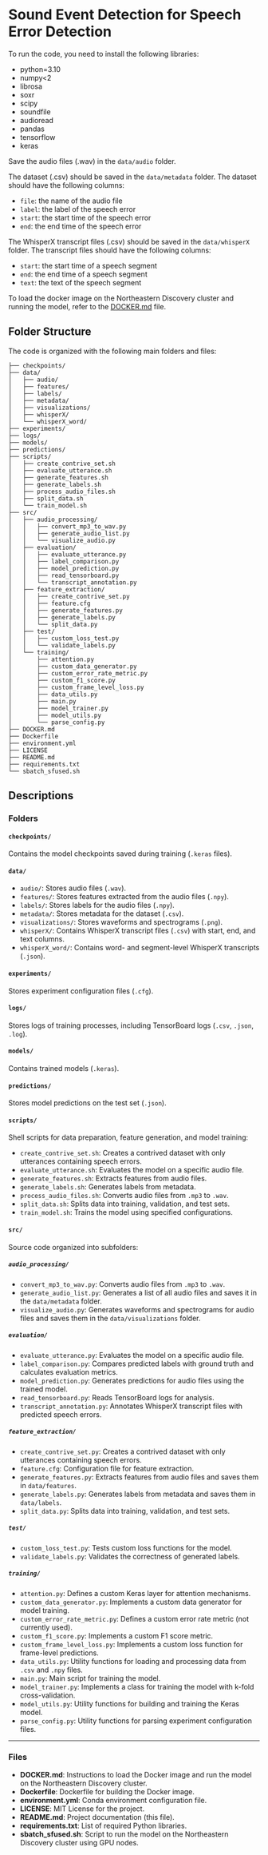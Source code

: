 # Sound Event Detection for Speech Error Detection

To run the code, you need to install the following libraries:

- python=3.10
- numpy<2
- librosa
- soxr
- scipy
- soundfile
- audioread
- pandas
- tensorflow
- keras

Save the audio files (.wav) in the `data/audio` folder.

The dataset (.csv) should be saved in the `data/metadata` folder. The dataset should have the following columns:

- `file`: the name of the audio file
- `label`: the label of the speech error
- `start`: the start time of the speech error
- `end`: the end time of the speech error

The WhisperX transcript files (.csv) should be saved in the `data/whisperX` folder. The transcript files should have the following columns:

- `start`: the start time of a speech segment
- `end`: the end time of a speech segment
- `text`: the text of the speech segment

To load the docker image on the Northeastern Discovery cluster and running the model, refer to the [DOCKER.md](DOCKER.md) file.

## Folder Structure

The code is organized with the following main folders and files:

```
├── checkpoints/
├── data/
│   ├── audio/
│   ├── features/
│   ├── labels/
│   ├── metadata/
│   ├── visualizations/
│   ├── whisperX/
│   └── whisperX_word/
├── experiments/
├── logs/
├── models/
├── predictions/
├── scripts/
│   ├── create_contrive_set.sh
│   ├── evaluate_utterance.sh
│   ├── generate_features.sh
│   ├── generate_labels.sh
│   ├── process_audio_files.sh
│   ├── split_data.sh
│   └── train_model.sh
├── src/
│   ├── audio_processing/
│   │   ├── convert_mp3_to_wav.py
│   │   ├── generate_audio_list.py
│   │   └── visualize_audio.py
│   ├── evaluation/
│   │   ├── evaluate_utterance.py
│   │   ├── label_comparison.py
│   │   ├── model_prediction.py
│   │   ├── read_tensorboard.py
│   │   └── transcript_annotation.py
│   ├── feature_extraction/
│   │   ├── create_contrive_set.py
│   │   ├── feature.cfg
│   │   ├── generate_features.py
│   │   ├── generate_labels.py
│   │   └── split_data.py
│   ├── test/
│   │   ├── custom_loss_test.py
│   │   └── validate_labels.py
│   └── training/
│       ├── attention.py
│       ├── custom_data_generator.py
│       ├── custom_error_rate_metric.py
│       ├── custom_f1_score.py
│       ├── custom_frame_level_loss.py
│       ├── data_utils.py
│       ├── main.py
│       ├── model_trainer.py
│       ├── model_utils.py
│       └── parse_config.py
├── DOCKER.md
├── Dockerfile
├── environment.yml
├── LICENSE
├── README.md
├── requirements.txt
└── sbatch_sfused.sh
```

## Descriptions

### **Folders**

#### `checkpoints/`

Contains the model checkpoints saved during training (`.keras` files).

#### `data/`

- `audio/`: Stores audio files (`.wav`).
- `features/`: Stores features extracted from the audio files (`.npy`).
- `labels/`: Stores labels for the audio files (`.npy`).
- `metadata/`: Stores metadata for the dataset (`.csv`).
- `visualizations/`: Stores waveforms and spectrograms (`.png`).
- `whisperX/`: Contains WhisperX transcript files (`.csv`) with start, end, and text columns.
- `whisperX_word/`: Contains word- and segment-level WhisperX transcripts (`.json`).

#### `experiments/`

Stores experiment configuration files (`.cfg`).

#### `logs/`

Stores logs of training processes, including TensorBoard logs (`.csv`, `.json`, `.log`).

#### `models/`

Contains trained models (`.keras`).

#### `predictions/`

Stores model predictions on the test set (`.json`).

#### `scripts/`

Shell scripts for data preparation, feature generation, and model training:

- `create_contrive_set.sh`: Creates a contrived dataset with only utterances containing speech errors.
- `evaluate_utterance.sh`: Evaluates the model on a specific audio file.
- `generate_features.sh`: Extracts features from audio files.
- `generate_labels.sh`: Generates labels from metadata.
- `process_audio_files.sh`: Converts audio files from `.mp3` to `.wav`.
- `split_data.sh`: Splits data into training, validation, and test sets.
- `train_model.sh`: Trains the model using specified configurations.

#### `src/`

Source code organized into subfolders:

##### `audio_processing/`

- `convert_mp3_to_wav.py`: Converts audio files from `.mp3` to `.wav`.
- `generate_audio_list.py`: Generates a list of all audio files and saves it in the `data/metadata` folder.
- `visualize_audio.py`: Generates waveforms and spectrograms for audio files and saves them in the `data/visualizations` folder.

##### `evaluation/`

- `evaluate_utterance.py`: Evaluates the model on a specific audio file.
- `label_comparison.py`: Compares predicted labels with ground truth and calculates evaluation metrics.
- `model_prediction.py`: Generates predictions for audio files using the trained model.
- `read_tensorboard.py`: Reads TensorBoard logs for analysis.
- `transcript_annotation.py`: Annotates WhisperX transcript files with predicted speech errors.

##### `feature_extraction/`

- `create_contrive_set.py`: Creates a contrived dataset with only utterances containing speech errors.
- `feature.cfg`: Configuration file for feature extraction.
- `generate_features.py`: Extracts features from audio files and saves them in `data/features`.
- `generate_labels.py`: Generates labels from metadata and saves them in `data/labels`.
- `split_data.py`: Splits data into training, validation, and test sets.

##### `test/`

- `custom_loss_test.py`: Tests custom loss functions for the model.
- `validate_labels.py`: Validates the correctness of generated labels.

##### `training/`

- `attention.py`: Defines a custom Keras layer for attention mechanisms.
- `custom_data_generator.py`: Implements a custom data generator for model training.
- `custom_error_rate_metric.py`: Defines a custom error rate metric (not currently used).
- `custom_f1_score.py`: Implements a custom F1 score metric.
- `custom_frame_level_loss.py`: Implements a custom loss function for frame-level predictions.
- `data_utils.py`: Utility functions for loading and processing data from `.csv` and `.npy` files.
- `main.py`: Main script for training the model.
- `model_trainer.py`: Implements a class for training the model with k-fold cross-validation.
- `model_utils.py`: Utility functions for building and training the Keras model.
- `parse_config.py`: Utility functions for parsing experiment configuration files.

---

### **Files**

- **DOCKER.md**: Instructions to load the Docker image and run the model on the Northeastern Discovery cluster.
- **Dockerfile**: Dockerfile for building the Docker image.
- **environment.yml**: Conda environment configuration file.
- **LICENSE**: MIT License for the project.
- **README.md**: Project documentation (this file).
- **requirements.txt**: List of required Python libraries.
- **sbatch_sfused.sh**: Script to run the model on the Northeastern Discovery cluster using GPU nodes.
